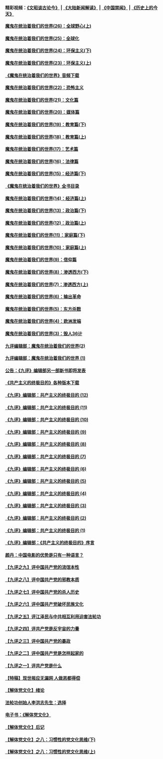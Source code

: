 #### 精彩视频：[《文昭谈古论今》](https://github.com/gfw-breaker/wenzhao/blob/master/README.md?t=12181830) | [《大陆新闻解读》](https://github.com/gfw-breaker/ntdtv-comedy/blob/master/README.md?t=12181830) | [《中国禁闻》](https://github.com/gfw-breaker/ntdtv-news/blob/master/README.md?t=12181830) | [《历史上的今天》](https://github.com/gfw-breaker/today-in-history/blob/master/README.md?t=12181830) 

#### [魔鬼在统治着我们的世界(26)：全球野心(上)](../pages/nsc422/n10900318.md?t=12181830) 

#### [魔鬼在统治着我们的世界(25)：全球化](../pages/nsc422/n10788205.md?t=12181830) 

#### [魔鬼在统治着我们的世界(24)：环保主义(下)](../pages/nsc422/n10695307.md?t=12181830) 

#### [魔鬼在统治着我们的世界(23)：环保主义(上)](../pages/nsc422/n10688613.md?t=12181830) 

#### [《魔鬼在统治着我们的世界》音频下载](../pages/nsc422/n10635553.md?t=12181830) 

#### [魔鬼在统治着我们的世界(22)：恐怖主义](../pages/nsc422/n10614727.md?t=12181830) 

#### [魔鬼在统治着我们的世界(21)：文化篇](../pages/nsc422/n10597706.md?t=12181830) 

#### [魔鬼在统治着我们的世界(20)：媒体篇](../pages/nsc422/n10586579.md?t=12181830) 

#### [魔鬼在统治着我们的世界(19)：教育篇(下)](../pages/nsc422/n10564808.md?t=12181830) 

#### [魔鬼在统治着我们的世界(18)：教育篇(上)](../pages/nsc422/n10526970.md?t=12181830) 

#### [魔鬼在统治着我们的世界(17)：艺术篇](../pages/nsc422/n10499093.md?t=12181830) 

#### [魔鬼在统治着我们的世界(16)：法律篇](../pages/nsc422/n10485969.md?t=12181830) 

#### [魔鬼在统治着我们的世界(15)：经济篇(下)](../pages/nsc422/n10469975.md?t=12181830) 

#### [《魔鬼在统治着我们的世界》全书目录](../pages/nsc422/n10464261.md?t=12181830) 

#### [魔鬼在统治着我们的世界(14)：经济篇(上)](../pages/nsc422/n10457370.md?t=12181830) 

#### [魔鬼在统治着我们的世界(13)：政治篇(下)](../pages/nsc422/n10448270.md?t=12181830) 

#### [魔鬼在统治着我们的世界(12)：政治篇(上)](../pages/nsc422/n10444576.md?t=12181830) 

#### [魔鬼在统治着我们的世界(11)：家庭篇(下)](../pages/nsc422/n10440961.md?t=12181830) 

#### [魔鬼在统治着我们的世界(10)：家庭篇(上)](../pages/nsc422/n10435448.md?t=12181830) 

#### [魔鬼在统治着我们的世界(9)：信仰篇](../pages/nsc422/n10432159.md?t=12181830) 

#### [魔鬼在统治着我们的世界(8)：渗透西方(下)](../pages/nsc422/n10429603.md?t=12181830) 

#### [魔鬼在统治着我们的世界(7)：渗透西方(上)](../pages/nsc422/n10426013.md?t=12181830) 

#### [魔鬼在统治着我们的世界(6)：输出革命](../pages/nsc422/n10421536.md?t=12181830) 

#### [魔鬼在统治着我们的世界(5)：东方杀戮](../pages/nsc422/n10417707.md?t=12181830) 

#### [魔鬼在统治着我们的世界(4)：欧洲发端](../pages/nsc422/n10414890.md?t=12181830) 

#### [魔鬼在统治着我们的世界(3)：毁人36计](../pages/nsc422/n10411583.md?t=12181830) 

#### [九评编辑部：魔鬼在统治着我们的世界(2)](../pages/nsc422/n10410036.md?t=12181830) 

#### [九评编辑部：魔鬼在统治着我们的世界 (1)](../pages/nsc422/n10406825.md?t=12181830) 

#### [公告：《九评》编辑部另一部新书即将发表](../pages/nsc422/n10405104.md?t=12181830) 

#### [《共产主义的终极目的》各种版本下载](../pages/nsc422/n10022138.md?t=12181830) 

#### [《九评》编辑部：共产主义的终极目的 (12)](../pages/nsc422/n9933272.md?t=12181830) 

#### [《九评》编辑部：共产主义的终极目的 (11)](../pages/nsc422/n9924973.md?t=12181830) 

#### [《九评》编辑部：共产主义的终极目的 (10)](../pages/nsc422/n9920883.md?t=12181830) 

#### [《九评》编辑部：共产主义的终极目的 (9)](../pages/nsc422/n9916363.md?t=12181830) 

#### [《九评》编辑部：共产主义的终极目的 (8)](../pages/nsc422/n9912488.md?t=12181830) 

#### [《九评》编辑部：共产主义的终极目的 (7)](../pages/nsc422/n9901176.md?t=12181830) 

#### [《九评》编辑部：共产主义的终极目的 (6)](../pages/nsc422/n9899359.md?t=12181830) 

#### [《九评》编辑部：共产主义的终极目的 (5)](../pages/nsc422/n9893174.md?t=12181830) 

#### [《九评》编辑部：共产主义的终极目的 (4)](../pages/nsc422/n9891246.md?t=12181830) 

#### [《九评》编辑部：共产主义的终极目的 (3)](../pages/nsc422/n9879879.md?t=12181830) 

#### [《九评》编辑部：共产主义的终极目的 (2)](../pages/nsc422/n9876205.md?t=12181830) 

#### [《九评》编辑部：共产主义的终极目的 (1)](../pages/nsc422/n9865857.md?t=12181830) 

#### [《九评》编辑部：《共产主义的终极目的》序言](../pages/nsc422/n9862666.md?t=12181830) 

#### [颜丹：中国电影的优势是只有一种语言？](../pages/nsc422/n9583062.md?t=12181830) 

#### [【九评之九】评中国共产党的流氓本性](../pages/nsc422/n737542.md?t=12181830) 

#### [【九评之八】评中国共产党的邪教本质](../pages/nsc422/n735942.md?t=12181830) 

#### [【九评之七】评中国共产党的杀人历史](../pages/nsc422/n733806.md?t=12181830) 

#### [【九评之六】评中国共产党破坏民族文化](../pages/nsc422/n731667.md?t=12181830) 

#### [【九评之五】评江泽民与中共相互利用迫害法轮功](../pages/nsc422/n730058.md?t=12181830) 

#### [【九评之四】评共产党是反宇宙的力量](../pages/nsc422/n727814.md?t=12181830) 

#### [【九评之三】评中国共产党的暴政](../pages/nsc422/n725597.md?t=12181830) 

#### [【九评之二】评中国共产党是怎样起家的](../pages/nsc422/n723946.md?t=12181830) 

#### [【九评之一】评共产党是什么](../pages/nsc422/n722529.md?t=12181830) 

#### [【特稿】现世报应无漏网 人做恶都得偿](../pages/nsc422/n4215167.md?t=12181830) 

#### [【解体党文化】绪论](../pages/nsc422/n1449356.md?t=12181830) 

#### [法轮功创始人李洪志先生：选择](../pages/nsc422/n3580738.md?t=12181830) 

#### [电子书：《解体党文化》](../pages/nsc422/n1573484.md?t=12181830) 

#### [【解体党文化】后记](../pages/nsc422/n1531999.md?t=12181830) 

#### [【解体党文化】之八：习惯性的党文化思维(下)](../pages/nsc422/n1526477.md?t=12181830) 

#### [【解体党文化】之八：习惯性的党文化思维(上)](../pages/nsc422/n1520631.md?t=12181830) 

